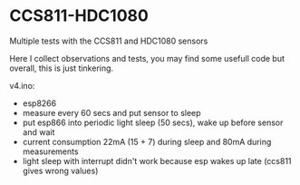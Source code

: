 # CCS811-HDC1080
Multiple tests with the CCS811 and HDC1080 sensors

Here I collect observations and tests, you may find some usefull code but overall, this is just tinkering.

v4.ino: 
* esp8266
* measure every 60 secs and put sensor to sleep
* put esp866 into periodic light sleep (50 secs), wake up before sensor and wait
* current consumption 22mA (15 + 7) during sleep and 80mA during measurements
* light sleep with interrupt didn't work because esp wakes up late (ccs811 gives wrong values)